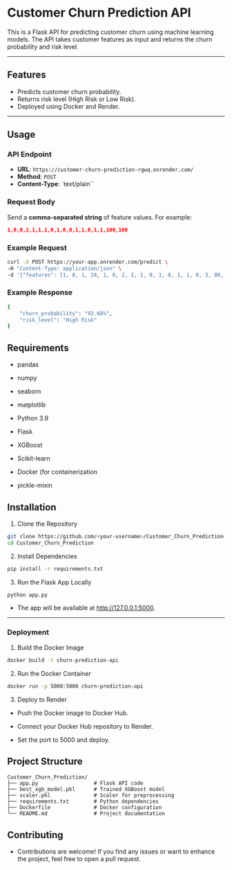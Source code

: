 # Customer Churn Prediction API

This is a Flask API for predicting customer churn using machine learning models. The API takes customer features as input and returns the churn probability and risk level.

---

## Features
- Predicts customer churn probability.
- Returns risk level (High Risk or Low Risk).
- Deployed using Docker and Render.

---

## Usage

### API Endpoint
- **URL**: `https://customer-churn-prediction-rgwq.onrender.com/`
- **Method**: `POST`
- **Content-Type**: `text/plain``

### Request Body
Send a **comma-separated string** of feature values. For example:
```json 
1,0,0,2,1,1,1,0,1,0,0,1,1,0,1,1,100,100
```

### Example Request

```bash
curl -X POST https://your-app.onrender.com/predict \
-H "Content-Type: application/json" \
-d '{"features": [1, 0, 1, 24, 1, 0, 2, 1, 1, 0, 1, 0, 1, 1, 0, 3, 80, 1500]}'
```
### Example Response

```bash
{
    "churn_probability": "92.68%",
    "risk_level": "High Risk"
}
```
## Requirements 
- pandas

- numpy

- seaborn

- matplotlib

- Python 3.9

- Flask

- XGBoost

- Scikit-learn

- Docker (for containerization

- pickle-mixin

## Installation
1. Clone the Repository
```bash
git clone https://github.com/<your-username>/Customer_Churn_Prediction.git
cd Customer_Churn_Prediction
```

2. Install Dependencies
```bash
pip install -r requirements.txt
```

3. Run the Flask App Locally
```bash
python app.py
```

- The app will be available at http://127.0.0.1:5000.

---
### Deployment
1. Build the Docker Image
```bash
docker build -t churn-prediction-api
```

2. Run the Docker Container
```bash
docker run -p 5000:5000 churn-prediction-api
```

3. Deploy to Render
- Push the Docker image to Docker Hub.
- Connect your Docker Hub repository to Render.

- Set the port to 5000 and deploy.

## Project Structure
```
Customer_Churn_Prediction/
├── app.py                  # Flask API code
├── best_xgb_model.pkl      # Trained XGBoost model
├── scaler.pkl              # Scaler for preprocessing
├── requirements.txt        # Python dependencies
├── Dockerfile              # Docker configuration
└── README.md               # Project documentation
```

## Contributing
- Contributions are welcome! If you find any issues or want to enhance the project, feel free to open a pull request.



